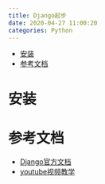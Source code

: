 ```yaml
---
title: Django起步
date: 2020-04-27 11:00:20
categories: Python
---
```

<!-- TOC START min:1 max:3 link:true asterisk:false update:true -->
- [安装](#安装)
- [参考文档](#参考文档)
<!-- TOC END -->
<!--more-->

# 安装

# 参考文档
- [Django官方文档](https://docs.djangoproject.com/en/3.0/)
- [youtube视频教学](https://www.youtube.com/watch?v=F5mRW0jo-U4&t=2944s)
